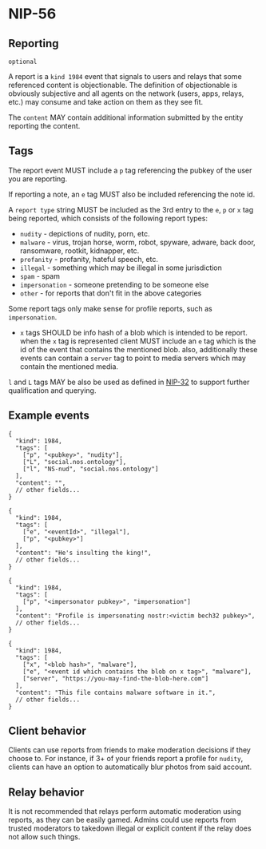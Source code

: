 NIP-56
======

Reporting
---------

`optional`

A report is a `kind 1984` event that signals to users and relays that 
some referenced content is objectionable. The definition of objectionable is
obviously subjective and all agents on the network (users, apps, relays, etc.) 
may consume and take action on them as they see fit.

The `content` MAY contain additional information submitted by the entity
reporting the content.

Tags
----

The report event MUST include a `p` tag referencing the pubkey of the user you
are reporting.

If reporting a note, an `e` tag MUST also be included referencing the note id.

A `report type` string MUST be included as the 3rd entry to the `e`, `p` or `x` tag
being reported, which consists of the following report types:

- `nudity` - depictions of nudity, porn, etc.
- `malware` - virus, trojan horse, worm, robot, spyware, adware, back door, ransomware, rootkit, kidnapper, etc.
- `profanity` - profanity, hateful speech, etc.
- `illegal` - something which may be illegal in some jurisdiction
- `spam` - spam
- `impersonation` - someone pretending to be someone else
- `other` - for reports that don't fit in the above categories

Some report tags only make sense for profile reports, such as `impersonation`.

- `x` tags SHOULD be info hash of a blob which is intended to be report. when the `x` tag is represented client MUST include an `e` tag which is the id of the event that contains the mentioned blob. also, additionally these events can contain a `server` tag to point to media servers which may contain the mentioned media.

`l` and `L` tags MAY be also be used as defined in [NIP-32](32.md) to support
further qualification and querying.

Example events
--------------

```jsonc
{
  "kind": 1984,
  "tags": [
    ["p", "<pubkey>", "nudity"],
    ["L", "social.nos.ontology"],
    ["l", "NS-nud", "social.nos.ontology"]
  ],
  "content": "",
  // other fields...
}
```

```jsonc
{
  "kind": 1984,
  "tags": [
    ["e", "<eventId>", "illegal"],
    ["p", "<pubkey>"]
  ],
  "content": "He's insulting the king!",
  // other fields...
}
```

```jsonc
{
  "kind": 1984,
  "tags": [
    ["p", "<impersonator pubkey>", "impersonation"]
  ],
  "content": "Profile is impersonating nostr:<victim bech32 pubkey>",
  // other fields...
}
```

```jsonc
{
  "kind": 1984,
  "tags": [
    ["x", "<blob hash>", "malware"],
    ["e", "<event id which contains the blob on x tag>", "malware"],
    ["server", "https://you-may-find-the-blob-here.com"]
  ],
  "content": "This file contains malware software in it.",
  // other fields...
}
```

Client behavior
---------------

Clients can use reports from friends to make moderation decisions if they
choose to. For instance, if 3+ of your friends report a profile for `nudity`,
clients can have an option to automatically blur photos from said account.


Relay behavior
--------------

It is not recommended that relays perform automatic moderation using reports,
as they can be easily gamed. Admins could use reports from trusted moderators to
takedown illegal or explicit content if the relay does not allow such things.
